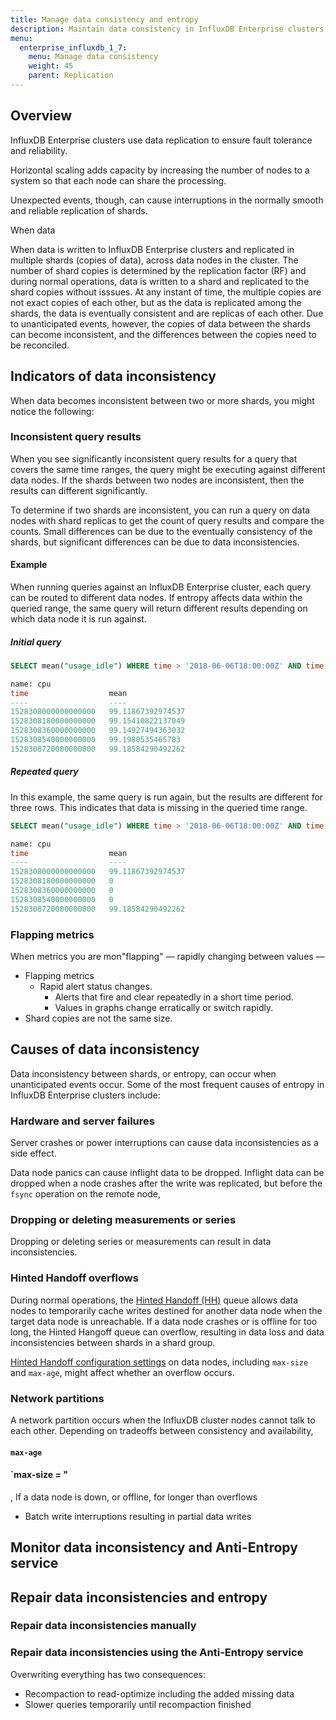 ```yaml
---
title: Manage data consistency and entropy
description: Maintain data consistency in InfluxDB Enterprise clusters with manual repairs, replacing missing shards, or using the Anti-Entropy service
menu:
  enterprise_influxdb_1_7:
    menu: Manage data consistency
    weight: 45
    parent: Replication
---
```


## Overview

InfluxDB Enterprise clusters use data replication to ensure fault tolerance and reliability.

Horizontal scaling adds capacity by increasing the number of nodes to a system so that each node can share the processing.

Unexpected events, though, can cause interruptions in the normally smooth and reliable replication of shards.

When data 

When data is written to InfluxDB Enterprise clusters and replicated in multiple shards (copies of data),  across data nodes in the cluster. The number of shard copies is determined by the replication factor (RF) and during normal operations, data is written to a shard and replicated to the shard copies without isssues. At any instant of time, the multiple copies are not exact copies of each other, but as the data is replicated among the shards, the data is eventually consistent and are replicas of each other. Due to unanticipated events, however, the copies of data between the shards can become inconsistent, and the differences between the copies need to be reconciled.

## Indicators of data inconsistency

When data becomes inconsistent between two or more shards, you might notice the following:

### Inconsistent query results

When you see significantly inconsistent query results for a query that covers the same time ranges, the query might be executing against different data nodes. If the shards between two nodes are inconsistent, then the results can different significantly. 

To determine if two shards are inconsistent, you can run a query on data nodes with shard replicas to get the count of query results and compare the counts. Small differences can be due to the eventually consistency of the shards, but significant differences can be due to data inconsistencies.

#### Example

When running queries against an InfluxDB Enterprise cluster, each query can be routed to different data nodes.
If entropy affects data within the queried range, the same query will return different results depending on which data node it is run against.

##### Initial query

```sql
SELECT mean("usage_idle") WHERE time > '2018-06-06T18:00:00Z' AND time < '2018-06-06T18:15:00Z' GROUP BY time(3m) FILL(0)

name: cpu
time                  mean
----                  ----
1528308000000000000   99.11867392974537
1528308180000000000   99.15410822137049
1528308360000000000   99.14927494363032
1528308540000000000   99.1980535465783
1528308720000000000   99.18584290492262
```

##### Repeated query

In this example, the same query is run again, but the results are different for three rows.
This indicates that data is missing in the queried time range.

```sql
SELECT mean("usage_idle") WHERE time > '2018-06-06T18:00:00Z' AND time < '2018-06-06T18:15:00Z' GROUP BY time(3m) FILL(0)

name: cpu
time                  mean
----                  ----
1528308000000000000   99.11867392974537
1528308180000000000   0
1528308360000000000   0
1528308540000000000   0
1528308720000000000   99.18584290492262
```

### Flapping metrics

When metrics you are mon"flapping" — rapidly changing between values — 

- Flapping metrics
  - Rapid alert status changes.
    - Alerts that fire and clear repeatedly in a short time period.
    - Values in graphs change erratically or switch rapidly.
- Shard copies are not the same size.

## Causes of data inconsistency

Data inconsistency between shards, or entropy, can occur when unanticipated events occur.
Some of the most frequent causes of entropy in InfluxDB Enterprise clusters include:

### Hardware and server failures

Server crashes or power interruptions can cause data inconsistencies as a side effect. 

Data node panics can cause inflight data to be dropped. 
Inflight data can be dropped when a node crashes after the write was replicated, but before the `fsync` operation on the remote node,

### Dropping or deleting measurements or series

Dropping or deleting series or measurements can result in data inconsistencies.

### Hinted Handoff overflows

During normal operations, the [Hinted Handoff (HH)](/enterprise_influxdb/v1.7/concepts/clustering/#hinted-handoff) queue allows data nodes to temporarily cache writes destined for another data node when the target data node is unreachable. If a data node crashes or is offline for too long, the Hinted Hangoff queue can overflow, resulting in data loss and data inconsistencies between shards in a shard group.

[Hinted Handoff configuration settings](/enterprise_influxdb/v1.7/administration/config-data-nodes/#hinted-handoff-settings) on data nodes, including `max-size` and `max-age`, might affect whether an overflow occurs.

### Network partitions

A network partition occurs when the InfluxDB cluster nodes cannot talk to each other.
Depending on tradeoffs between consistency and availability, 

#### `max-age`


#### `max-size = "

, If a data node is down, or offline, for longer than 
overflows
- Batch write interruptions resulting in partial data writes

## Monitor data inconsistency and Anti-Entropy service

## Repair data inconsistencies and entropy

### Repair data inconsistencies manually

### Repair data inconsistencies using the Anti-Entropy service

Overwriting everything has two consequences:

- Recompaction to read-optimize including the added missing data
- Slower queries temporarily until recompaction finished



